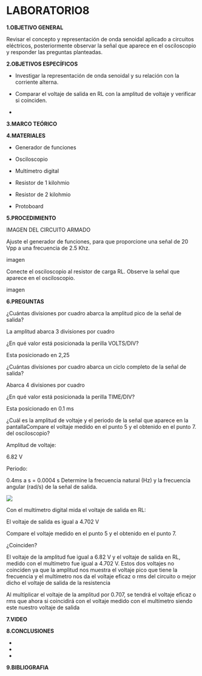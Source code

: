 # LABORATORIO8

**1.OBJETIVO GENERAL**

Revisar el concepto y representación de onda senoidal aplicado a circuitos eléctricos, posteriormente observar la señal que aparece en el osciloscopio y responder las preguntas planteadas.

**2.OBJETIVOS ESPECÍFICOS**

- Investigar la representación de onda senoidal y su relación con la corriente alterna. 

- Comparar el voltaje de salida en RL con la amplitud de voltaje y verificar si coinciden. 

-

**3.MARCO TEÓRICO**



**4.MATERIALES**

- Generador de funciones 

- Osciloscopio 

- Multímetro digital 

-  Resistor de 1 kilohmio 

- Resistor de 2 kilohmio 

- Protoboard 

**5.PROCEDIMIENTO**

IMAGEN DEL CIRCUITO ARMADO 

Ajuste el generador de funciones, para que proporcione una señal de 20 Vpp a
una frecuencia de 2.5 Khz.

imagen 

Conecte el osciloscopio al resistor de carga RL. Observe la señal que aparece en
el osciloscopio.

imagen 

**6.PREGUNTAS**

¿Cuántas divisiones por cuadro abarca la amplitud pico de la señal de salida?

La amplitud abarca 3 divisiones por cuadro 

¿En qué valor está posicionada la perilla VOLTS/DIV?

Esta posicionado en 2,25

¿Cuántas divisiones por cuadro abarca un ciclo completo de la señal de salida?

Abarca 4 divisiones por cuadro 

¿En qué valor está posicionada la perilla TIME/DIV?

Esta posicionado en 0.1 ms


¿Cuál es la amplitud de voltaje y el periodo de la señal que aparece en la pantallaCompare el voltaje medido en el punto 5 y el obtenido en el punto 7.
del osciloscopio?

Amplitud de voltaje:

 6.82 V
 
Periodo:

0.4ms  a s =  0.0004 s
Determine la frecuencia natural (Hz) y la frecuencia angular (rad/s) de la señal de
salida.

![](https://user-images.githubusercontent.com/84998013/132145355-b9cb982b-28fb-4905-b680-36d915d8375d.png)

Con el multímetro digital mida el voltaje de salida en RL:

El  voltaje de salida es igual a 4.702 V

Compare el voltaje medido en el punto 5 y el obtenido en el punto 7.

¿Coinciden? 

El voltaje de la amplitud fue igual a 6.82 V y el voltaje de salida en RL, medido con el multímetro fue igual a 4.702 V. Estos dos voltajes no coinciden ya que la amplitud nos muestra el voltaje pico que tiene la frecuencia y el multímetro nos da el voltaje eficaz o rms del circuito o mejor dicho el voltaje de salida de la resistencia 

Al multiplicar el voltaje de la amplitud por 0.707, se tendrá el voltaje eficaz o rms que ahora si coincidirá con el voltaje medido con el multímetro siendo este nuestro voltaje de salida   


**7.VIDEO**



**8.CONCLUSIONES**

-

-

-

**9.BIBLIOGRAFIA**



















